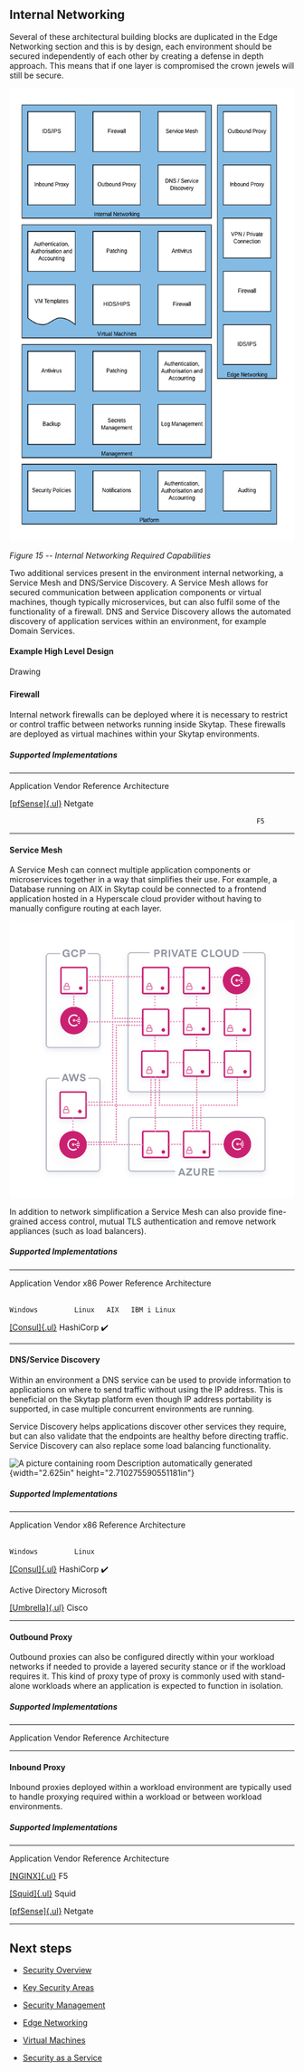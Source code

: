 ## Internal Networking

Several of these architectural building blocks are duplicated in the
Edge Networking section and this is by design, each environment should
be secured independently of each other by creating a defense in depth
approach. This means that if one layer is compromised the crown jewels
will still be secure.

<img src="internalnetworkingmedia/media/image1.png" height="800">

*Figure 15 -- Internal Networking Required Capabilities*

Two additional services present in the environment internal networking,
a Service Mesh and DNS/Service Discovery. A Service Mesh allows for
secured communication between application components or virtual
machines, though typically microservices, but can also fulfil some of
the functionality of a firewall. DNS and Service Discovery allows the
automated discovery of application services within an environment, for
example Domain Services.

#### Example High Level Design

Drawing

##### 

#### Firewall

Internal network firewalls can be deployed where it is necessary to
restrict or control traffic between networks running inside Skytap.
These firewalls are deployed as virtual machines within your Skytap
environments.

##### Supported Implementations

  -------------------------------------------------------------- ------------- ----------------------------------------
  Application                                                    Vendor        Reference Architecture

                                                                               

  [[pfSense]{.ul}](https://www.netgate.com/solutions/pfsense/)   Netgate       

                                                                 F5            
  -------------------------------------------------------------- ------------- ----------------------------------------

#### Service Mesh

A Service Mesh can connect multiple application components or
microservices together in a way that simplifies their use. For example,
a Database running on AIX in Skytap could be connected to a frontend
application hosted in a Hyperscale cloud provider without having to
manually configure routing at each layer.

<img src="internalnetworkingmedia/media/image2.png" alt="A close up of text on a white background Description automatically" width="600">

In addition to network simplification a Service Mesh can also provide
fine-grained access control, mutual TLS authentication and remove
network appliances (such as load balancers).

##### Supported Implementations

  -------------------------------------------------------------------------- ----------- --------- ----- ------- ----- ----- ------------------
  Application                                                                Vendor      x86             Power               Reference
                                                                                                                             Architecture

                                                                                         Windows         Linux   AIX   IBM i Linux

  [[Consul]{.ul}](https://www.hashicorp.com/products/consul/service-mesh/)   HashiCorp   ✔️                                  

                                                                                                                             

                                                                                                                             
  -------------------------------------------------------------------------- ----------- --------- ----- ------- ----- ----- ------------------

#### DNS/Service Discovery

Within an environment a DNS service can be used to provide information
to applications on where to send traffic without using the IP address.
This is beneficial on the Skytap platform even though IP address
portability is supported, in case multiple concurrent environments are
running.

Service Discovery helps applications discover other services they
require, but can also validate that the endpoints are healthy before
directing traffic. Service Discovery can also replace some load
balancing functionality.

![A picture containing room Description automatically
generated](./internalnetworkingmedia/media/image3.png){width="2.625in"
height="2.710275590551181in"}

##### Supported Implementations

  ---------------------------------------------------------------------------------------------------------- ----------- --------- ----- ---------------------------------
  Application                                                                                                Vendor      x86             Reference Architecture

                                                                                                                         Windows         Linux

  [[Consul]{.ul}](https://www.hashicorp.com/products/consul/service-discovery/)                              HashiCorp   ✔️              

  Active Directory                                                                                           Microsoft                   

  [[Umbrella]{.ul}](https://umbrella.cisco.com/?_ga=2.214455253.393431820.1607963050-217404651.1607963050)   Cisco                       
  ---------------------------------------------------------------------------------------------------------- ----------- --------- ----- ---------------------------------

#### Outbound Proxy

Outbound proxies can also be configured directly within your workload
networks if needed to provide a layered security stance or if the
workload requires it. This kind of proxy type of proxy is commonly used
with stand-alone workloads where an application is expected to function
in isolation.

##### Supported Implementations

  -------------------- ------------- -------------------------------------
  Application          Vendor        Reference Architecture

                                     

                                     

                                     
  -------------------- ------------- -------------------------------------

#### Inbound Proxy

Inbound proxies deployed within a workload environment are typically
used to handle proxying required within a workload or between workload
environments.

##### Supported Implementations

  -------------------------------------------------------------- ------------- ----------------------------------------
  Application                                                    Vendor        Reference Architecture

                                                                               

  [[NGINX]{.ul}](https://www.nginx.com/)                         F5            

  [[Squid]{.ul}](http://www.squid-cache.org/)                    Squid         

  [[pfSense]{.ul}](https://www.netgate.com/solutions/pfsense/)   Netgate       
  -------------------------------------------------------------- ------------- ----------------------------------------

## Next steps

* [Security Overview](./README.md)

* [Key Security Areas](./keysecurityareas.md)

* [Security Management](./securitymanagement.md)  

* [Edge Networking](./edgenetworking.md) 

* [Virtual Machines](./virtualmachines.md) 

* [Security as a Service](./securityasaservice.md) 